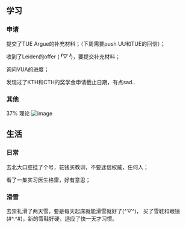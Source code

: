 ## 学习

### 申请 
提交了TUE Argue的补充材料；（下周需要push UU和TUE的回信）；

收到了Leiden的offer (*╹▽╹*)，要提交补充材料；

询问VUA的进度；

发现过了KTH和CTH的奖学金申请截止日期，有点sad..


### 其他
37% 理论
![image](https://github.com/jiayit/Weekly/assets/18300143/6075a566-a536-4186-925f-0ff6a9e6da38)



## 生活

### 日常

去北大口腔挂了个号，花钱买教训，不要迷信权威，任何人；

看了一集实习医生格雷，好有意思；

### 滑雪
去崇礼滑了两天雪，要是每天起床就能滑雪就好了(*^▽^*)，
买了雪鞋和眼镜(#^.^#)，新的雪鞋好硬，适应了快一天才习惯。
